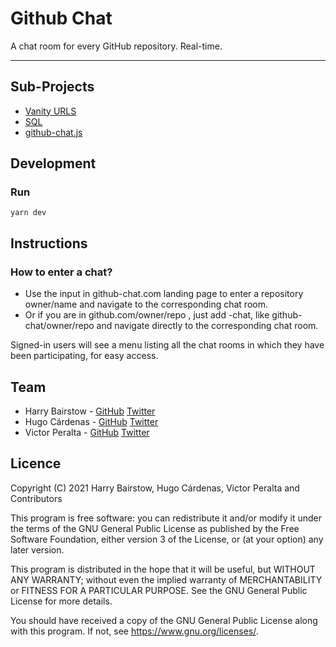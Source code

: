 # Github Chat

A chat room for every GitHub repository. Real-time.

<hr/>

## Sub-Projects
- [Vanity URLS](https://github.com/HarryET/github-chat-vanities)
- [SQL](https://github.com/github-chat/sql)
- [github-chat.js](https://github.com/github-chat/github-chat.js)

## Development

### Run

```
yarn dev
```

## Instructions

### How to enter a chat?

- Use the input in github-chat.com landing page to enter a repository owner/name and navigate to the corresponding chat room.
- Or if you are in github.com/owner/repo , just add -chat, like github-chat/owner/repo and navigate directly to the corresponding chat room.

Signed-in users will see a menu listing all the chat rooms in which they have been participating, for easy access.

## Team

- Harry Bairstow - [GitHub](https://github.com/HarryET) [Twitter](https://twitter.com/TheHarryET)
- Hugo Cárdenas - [GitHub](https://github.com/hugo-cardenas) [Twitter](https://twitter.com/_hugocardenas)
- Victor Peralta - [GitHub](https://github.com/VictorPeralta) [Twitter](https://twitter.com/PeraltaDev)

## Licence
Copyright (C) 2021 Harry Bairstow, Hugo Cárdenas, Victor Peralta and Contributors

This program is free software: you can redistribute it and/or modify
it under the terms of the GNU General Public License as published by
the Free Software Foundation, either version 3 of the License, or
(at your option) any later version.

This program is distributed in the hope that it will be useful,
but WITHOUT ANY WARRANTY; without even the implied warranty of
MERCHANTABILITY or FITNESS FOR A PARTICULAR PURPOSE.  See the
GNU General Public License for more details.

You should have received a copy of the GNU General Public License
along with this program.  If not, see <https://www.gnu.org/licenses/>.
